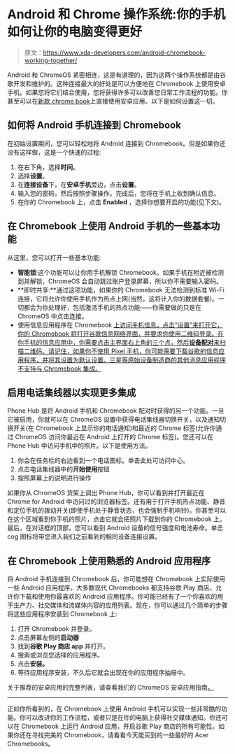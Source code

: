 # Android 和 Chrome 操作系统:你的手机如何让你的电脑变得更好

> 原文：<https://www.xda-developers.com/android-chromebook-working-together/>

Android 和 ChromeOS 紧密相连，这是有道理的，因为这两个操作系统都是由谷歌开发和维护的。这种连接最大的好处是可以方便地在 Chromebook 上使用安卓手机。如果您将它们结合使用，您将获得许多可以改善您日常工作流程的功能。你甚至可以在[新款 chrome book](https://www.xda-developers.com/best-chromebooks/)上直接使用安卓应用。以下是如何设置这一切。

## 如何将 Android 手机连接到 Chromebook

在初始设置期间，您可以轻松地将 Android 连接到 Chromebook。但是如果你还没有这样做，这是一个快速的过程:

1.  在右下角，选择**时间**。
2.  选择**设置**。
3.  在**连接设备**下，在**安卓手机**旁边，点击**设置**。
4.  输入您的密码，然后按照步骤操作。完成后，您将在手机上收到确认信息。
5.  在你的 Chromebook 上，点击 **Enabled** ，选择你想要开启的功能(见下文)。

## 在 Chromebook 上使用 Android 手机的一些基本功能

从这里，您可以打开一些基本功能:

*   **智能锁**:这个功能可以让你用手机解锁 Chromebook。如果手机在附近被检测到并解锁，ChromeOS 会自动跳过账户登录屏幕，所以你不需要输入密码。
*   **即时共享:**通过这项功能，如果你的 Chromebook 无法检测到标准 Wi-Fi 连接，它将允许你使用手机作为热点上网(当然，这将计入你的数据套餐)。一切都会为你处理好，包括激活手机的热点功能——你需要做的只是在 ChromeOS 中点击连接。
*   使用信息应用程序在 Chromebook [上访问手机信息。点击“设置”来打开它，你的 Chromebook 将打开谷歌信息网络界面，并要求你使用二维码登录。在你手机的信息应用中，你需要点击主界面右上角的三个点，然后**设备配对**来扫描二维码。请记住，如果你不使用 Pixel 手机，你可能需要下载谷歌的信息应用程序，并将其设置为默认设置。三星等原始设备制造商的其他消息应用程序不支持与 Chromebook 集成。](https://play.google.com/store/apps/details?id=com.google.android.apps.messaging)

## 启用电话集线器以实现更多集成

Phone Hub 是将 Android 手机和 Chromebook 配对时获得的另一个功能。一旦它被启用，你就可以在 ChromeOS 设置中获得电话集线器切换开关，以及通知切换开关(在 Chromebook 上显示你的电话通知)和最近的 Chrome 标签(允许你通过 ChromeOS 访问你最近在 Android 上打开的 Chrome 标签)。您还可以在 Phone Hub 中访问手机中的照片。以下是使用方法。

1.  你会在任务栏的右边看到一个电话图标。单击此处可访问中心。
2.  点击电话集线器中的**开始使用**按钮
3.  按照屏幕上的说明进行操作

如果你从 ChromeOS 货架上调出 Phone Hub，你可以看到并打开最近在 Chrome for Android 中访问过的浏览器标签。还有用于打开手机热点功能、静音和定位手机的拨动开关(即使手机处于静音状态，也会强制手机响铃)。你甚至可以在这个区域看到你手机的照片，点击它就会把照片下载到你的 Chromebook 上。最后，在对话框的顶部，您可以看到 Android 设备的信号强度和电池寿命。单击 cog 图标将带您进入我们之前看到的相同设备连接设置。

## 在 Chromebook 上使用熟悉的 Android 应用程序

将 Android 手机连接到 Chromebook 后，你可能想在 Chromebook 上实际使用一些 Android 应用程序。大多数现代 Chromebooks 都支持谷歌 Play 商店，允许你下载和使用你最喜欢的 Android 应用程序。你可能已经有了一个你喜欢的用于生产力、社交媒体和流媒体内容的应用列表。现在，你可以通过几个简单的步骤将这些应用程序安装到 Chromebook 上:

1.  打开 Chromebook 并登录。
2.  点击屏幕左侧的**启动器**
3.  找到**谷歌 Play 商店 app** 并打开。
4.  搜索或浏览您选择的应用程序。
5.  点击**安装。**
6.  等待应用程序安装，不久后它就会出现在你的应用程序抽屉中。

关于推荐的安卓应用的完整列表，请查看我们的 ChromeOS 安卓应用指南[。](https://www.xda-developers.com/android-apps-chrome-os)

* * *

正如你所看到的，在 Chromebook 上使用 Android 手机可以实现一些非常酷的功能。你可以改进你的工作流程，或者只是在你的电脑上获得社交媒体通知。你还可以在 Chromebook 上运行 Android 应用，开启谷歌 Play 商店的所有可能性。如果你还在寻找完美的 Chromebook，请看看今天能买到的一些最好的 Acer Chromebooks。